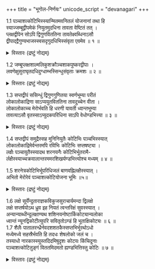 +++
title = "भूगोल-निर्णयः"
unicode_script = "devanagari"
+++

1.1	पञ्चाशत्कोटिभिस्स्यान्मितमवनितलं योजनानां तथा हि  
स्याज्जम्बूद्वीपमेकं नियुतमुदधिना तावता वेष्टितं तत् ।  
प्लक्षद्वीपेन सोऽपि द्विगुणविततिना तावतेक्ष्वब्धिनाऽसौ  
द्वीपाद्द्वैगुण्यभाजस्स्वसदृगुदधिभिस्संवृता एवमेव ॥ १ ॥  

<details><summary>विस्तारः (द्रष्टुं नोद्यम्)</summary>

व्या ॥ (पञ्चाशत्कोटिभिस्स्या)दिति । तत्र कटाहभित्तिः कोटियोजनमाना, अण्डकटाहान्तरविवरं पञ्चाशत्कोटियोजनोच्छ्रितं, पञ्चाशत्कोटिविस्तीर्णं च ।
तत्र भूर्भुवस्सुवर्महर्जनस्तपस्सत्याख्यानि सप्त भुवनानि ।
तत्र पञ्चाशत्कोटिविस्तीर्णा भूमिः । तथाहि - जम्बूद्वीपं लक्षयोजनविस्तीर्णम् ।
तच्च नववर्षविभागयुक्तम्, तानि भारत-किंपुरुष-हरिवर्षे-लावृत-रम्यक-हिरण्व-त्कुरु-भद्राश्व-केतुमाल-नामकानि । वर्षपर्वताश्च - हिमवद्धेमकूटनिषधनीलश्वेतशृङ्गिमाल्यवद्गन्धमादनाख्या अष्टौ ।
तत्र हिमवद्धेमकूटनिषधा मेरोर्दक्षिणपर्वताः; नीलश्वेतशृङ्गिण उत्तरपर्वताः, माल्यवान् प्राचीनः; गन्धमादनस्तु पश्चिम इति ॥
तत्र माल्यवद्गन्धमादनव्यतिरिक्ताः षट् पर्वताः द्विसहस्रयोजनोच्छ्राया द्विसहस्रयोजनविस्ताराश्च;
माल्यवद्गन्धमादनौ त्वेकसहस्रयोजनोच्छ्रायौ तावद्विस्तारिणौ च;
पूर्वे पट्पर्वता आपूर्वपश्चिमसमुद्रायाताः, तत्र मध्यौ नीलनिषधौ लक्षयोजनायातौ, हेमकूटश्वेतौ तु नवतिसहस्रायातौ, हिमवच्छृङ्गिणौ त्वशीतिसहस्रायातौ, जम्बूद्वीपस्य परिमण्डलत्वादेवं परिमाणोपचयः,
माल्यवद्गन्धमादनौ तु आनीलनिषधायातौ, चतुस्त्रिंशत्सहस्रयोजनोन्नतौ,
वर्षेष्वपि भारतकिंपुरुषहरिवर्षाणि मेरोर्दक्षिणानि, रम्यकहिरण्वत्कुरुवर्षाणि मेरोरुत्तराणि; भद्राश्ववर्षं प्राचीनम्; केतुमालवर्षं पश्चिमम्; मध्यमं त्विलावृतवर्षम् । तस्य च मध्ये मेरुश्चतुरशीति(सहस्र)योजनोच्छ्रायः, अधः षोडशसहस्रयोजनो निमग्नः, षोडशसहस्रयोजनविस्तीर्णः, उपरि द्वात्रिंशत्सहस्रयोजनविस्तीर्णः, भूपद्मस्य मेरुः कर्णिकाकारः ।
मेरोश्चतुर्दिशं नवसहस्रयोजनविस्तारः, स च षोडशसहस्रयोजनविस्तार इति । इलावृतं सर्वतश्चतुस्त्रिंशत्सहस्रयोजना, नीलनिषधान्तं तु चतुस्त्रिंशत्सहस्रयोजनानि, अन्यानि षड्वर्षाणि प्रत्येकं नवसहस्रयोजनविस्तृतानि । दक्षिणोत्तरं प्राक्पश्चिमविस्तृतं भद्राश्ववर्षम् ।
माल्यवत्समुद्रान्तं द्वात्रिंशत्सहस्रयोजनविस्तृतम् । आनीलनिषधान्तं चतुस्त्रिंशत्सहस्रयोजनविस्तृतम् । गन्धमादनसमुद्रान्तं तु द्वात्रिंशत्सहस्रयोजनानि, आनीलनिषधान्तं तु चतुस्त्रिंशत्सहस्रयोजनानि, अन्यानि षड्वर्षाणि प्रत्येकं नवसहस्रयोजनविस्तृतानि, दक्षिणोत्तरं प्राक्पश्चिमं त्वासमुद्रान्तानीति विवेकः ।
एवं जम्बूद्वीपस्य प्राक्पश्चिमं भद्राश्वकेतुमालयोश्चतुष्षष्टिसहस्रयोजनत्वादिलावृतस्य चतुस्त्रिंशत्सहस्रयोजनत्वा-
न्माल्यवद्गन्धमादनयोश्चतुस्सहस्रयोजनत्वाच्च लक्षयोजनत्वं सिद्धम् । दक्षिणोत्तरमपीलावृतस्य चतुस्त्रिंशत्सहस्रयोजनत्वादन्येषां षण्णां वर्षाणां चतुःपञ्चाशत्सहस्रयोजनत्वात् षण्णां पर्वतानां द्वादशसहस्रयोजनत्वाच्च लक्षयोजनविस्तीर्णेन लवणसमुद्रेण वेष्टितम् । सोऽपि समुद्रो द्विलक्षयोजनविस्तृतेन प्लक्षद्वीपेन परिवेष्टितः । प्लक्षद्वीपोऽपि तावत्प्रमाणेनेक्षुसमुद्रेण परिवेष्टितः । एवमेव शाल्मलिकुशक्रौञ्चशाकपुष्करद्वीपा उत्तरोत्तरं पूर्वस्मात् द्विगुणप्रमाणा द्रष्टव्याः ॥१॥
</details>



1.2	जम्बूप्लक्षशाल्मलिकुशक्रौञ्चशाकपुष्करद्वीपाः ।  
लवणेक्षुसुराघृतदधिदुग्धाम्भस्सिन्धुसंवृताः क्रमशः ॥ २ ॥  

<details><summary>विस्तारः (द्रष्टुं नोद्यम्)</summary>

व्या ॥ सुरासर्पिर्दधिदुग्धशुद्धजलसमुद्राश्च तत्तद्द्वीपप्रमाणा एवावगन्तव्याः ॥
तत्र प्लक्षादीनां पञ्चानां द्वीपानामुभयतस्समुद्रान्तायातैः सप्तकुलपर्वतैः सप्तवर्षाणि द्रष्टव्यानि । पुष्करद्वीपस्तु मध्ये
वलयाकारः पञ्चाशत्सहस्रयोजनोच्छ्रायः, तावद्विस्तृतेन मानसोत्तरपर्वतेन वर्षद्वयविभागयुक्तः । एवं मेरोरेकतः सप्तानां
समुद्राणां सप्तविंशतिलक्षोत्तरकोटियोजनविस्तृतत्वाद् द्वीपानां पञ्चानां च पञ्चाशत्सहस्रषड्विंशतिलक्षोत्तरकोटियोजन-विस्तृतत्वात् । स्वादूदकसमुद्रात् परवेलान्तं सपञ्चाशत्सहस्रत्रिपञ्चाशल्लक्षोत्तरकोटिद्वययोजनपरिमितत्वं द्रष्टव्यम् ।
एवं च सति समुद्राणां सप्तद्वीपानामायामप्रमाणेन सप्तलक्षोत्तरपञ्चकोटिपरिमितत्वमवगन्तव्यम् ॥ २ ॥
</details>



1.3	सप्तद्वीपं ससिन्धुं द्विगुणगुणितया स्वर्णभूम्या परीतं  
लोकालोकाद्रिणा साऽप्ययुतविततिना तावदुच्चेन वीता ।  
लोकालोकाच्च मेरोर्भवति हि धरणी यावती ध्वान्तभूम्या  
तावत्याऽसौ वृतस्साऽप्युदकपरिधिना साऽपि वेधोण्डभित्त्या ॥ ३ ॥  

<details><summary>विस्तारः (द्रष्टुं नोद्यम्)</summary>

व्या ॥ एतच्च समुद्रं सप्तद्वीपं स्वद्विगुणप्रमाणया काञ्चनभूम्या वृतम् । सा च लोकालोकपर्वतेन योजनायुतोच्छ्रायेण तावद्विस्तारिणा च सर्वतः परिवेष्टिता । एवं च मेरोरेकतो लोकालोकान्तं सपञ्चाशत्सहस्रसप्तषष्टिलक्षोत्तरद्वादशकोटि-
परिमितत्वं सिद्धम् । लोकालोकोऽपि मेरोरालोकालोकान्तं यावत्प्रमाणा भूस्तावत्प्रमाणयैव तमोभूम्या समावृतः ततः परं
अण्डकटाह इति ॥
एवं च मेरोरेकतोऽण्डकटाहान्तं पञ्चत्रिंशल्लक्षोत्तरपञ्चविंशतिकोटियोजनानि भवन्ति । तत्र पञ्चत्रिंशल्लक्षयोजनपरि
मितं गर्भोदकम्; अन्यत्तु पञ्चविंशति कोटियोजनपरिमितं भूमण्डलमिति । एव मेरोश्चतुर्दिशं द्रष्टव्यमिति पञ्चाशत्कोटि
विस्तीर्णा भूमिः ॥
एवं भूमण्डलादूर्ध्वं चाधश्च सर्वत्राण्डकटाहः, तद्विवरस्य पञ्चाशत्कोटीविस्तीर्णत्वमवबोद्धव्यम् ॥ ३ ॥
</details>



1.4	सप्तद्वीपं समुद्रैस्सह मुनिनियुतैः कोटिभिः पञ्चभिस्स्यात्  
लोकालोकाद्रिमेर्वन्तरमपि रविभिः कोटिभिः सप्तषष्ट्या ।  
लक्षैः पञ्चायुतैस्स्यादथ शरनयनैः कोटिभिर्भूतरामै-  
र्लक्षैस्स्याच्चक्रवालान्तरममरशिखर्यण्डभित्त्योश्च मध्यम् ॥ ४ ॥  



1.5	शरनेत्रकोटिभिर्भूपरिधिजलं बाणवह्निलक्षैस्स्यात् ।  
अभितो मेरोरेवं पञ्चाशत्कोटियोजना भूमिः ॥५॥  


<details><summary>विस्तारः (द्रष्टुं नोद्यम्)</summary>

व्या ॥ एषा च भूमिस्सप्ततिसहस्रयोजनोच्छ्राया, अस्या भूमेः विवररूपाणि अतल वितल नितल गभस्तिमन्महातल सुतल-
पातालानि सप्त प्रत्येकं नवनवसहस्रयोजनोच्छ्रायाणि । मध्येमध्ये भूमण्डलादधश्च प्रत्येकं एकसहस्रयोजनोच्छ्रायत्वं
भुवः; एतस्या भुवोऽधस्ताच्छेषलोकः । तत अधस्ताद्गर्भोदकं नरकाश्च । एतत्किञ्चिन्न्यून द्विलक्षोन पञ्चविंशतिकोटियोजनोच्छ्रायम् ॥ एतच्च
'सूर्याण्डगोलयोर्मध्ये कोट्यस्स्युः पञ्चविंशतिः ।' इति श्रीभागवत(5.20.43)श्लोकमर्यादया एवं परिमाणमवसेयम् ॥४-५॥
</details>



1.6	लक्षे सूर्येंन्दुताराज्ञकविकुजसुराचार्यमन्दा द्विलक्षे  
लक्षे सप्तर्षयोऽथ ध्रुव इह नियतं त्वन्तरिक्षं सुवस्स्यात् ।  
अन्यान्याब्धीन्दुलक्षाण्यथ शशिनयनोष्टार्किकोट्यान्यलोका  
ध्वान्तं न्यूनद्विकोटीत्युपरि सवितृतोऽण्डं हि भूताक्षिकोट्यः ॥ ६ ॥  
1.7	शैलैः पातालरन्ध्रैर्नवदशशतकैस्सप्तभिर्भूरथोऽधो  
मध्येमध्ये सहस्रैर्भवति हि तदधः शेषलोको जलं च ।  
तस्याधो नारकास्स्युस्तदिदमिषुदृशः कोटयः किंचिदूनाः  
पञ्चाशत्कोटितुङ्गं विततमिदमतो ह्यण्डभित्तिस्तु कोटिः ॥ ७ ॥

<details><summary>विस्तारः (द्रष्टुं नोद्यम्)</summary>

व्या ॥ भूमेरुपरि लक्षयोजने सूर्यमण्डलावस्थानात् भूमण्डलस्य सप्ततिसहस्रयोजनोच्छ्रितत्वादवशिष्टानां सर्वेषां भुवनानां भूमेरोरध एव द्रष्टव्यत्वात्, भूमेरुपरिष्टात् लक्षयोजने सूर्यमण्डलम् । एतच्च भुवर्लोक इति गीयते । सूर्यस्योपरि लक्षयोजने चन्द्रमण्डलम् । तदुपरि लक्षयोजने नक्षत्रमण्डलम् । ततो द्विलक्षयोजने बुधः । ततो द्विलक्षे शुक्रः । तदुपरि लक्षद्वयेऽङ्गारकः । तत उपरि लक्षद्वये बृहस्पतिः । ततो द्विलक्षे शनिः । शनेरुपरि लक्षयोजने सप्तर्षिमण्डलम्, सप्तर्षिमण्डलस्योपरिष्टाल्लक्षे ज्योतिश्चक्राधारभूतो ध्रुवः, एवं सवितृमण्डलस्योपरि ध्रुवपर्यन्तं चतुर्दशलक्षोत्सेधः स्वर्लोकः ॥

सप्तर्षिमण्डलस्य ऊर्ध्वं ध्रुवमण्डलपर्यन्तं कश्चिद्विष्णुलोकः । ध्रुवमण्डलस्योपरि महर्लोकः कोटियोजनोत्सेधः ।
ततो जनलोको द्विकोटियोजनोच्छ्रायः, तपोलोकोऽष्टकोटियोजनोच्छ्रायः । सत्यलोकस्तु द्वादशकोटियोजनोच्छ्रायः ।
एवं ध्रुवादुपरि सत्यलोकोर्ध्वसीमान्तं त्रयोविंशतिकोटियोजनानि भवन्ति । तत उपरि किञ्चिदूनकोटिद्वययोजनं तमः;
ततः परमण्डकटाह इति । एवं सूर्याण्डगोलकटाहयोर्मध्ये पञ्चविंशतिकोटियोजनत्वम् ऊर्द्ध्वमधश्चेत्यण्डकटाहान्तरविवरोच्छ्रायस्य पञ्चाशत्कोटियोजनत्वं सिद्धम् ॥६-७॥
</details>


